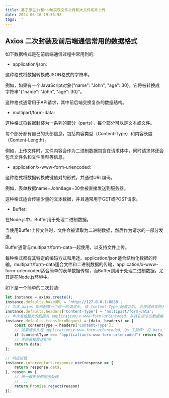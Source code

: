 ```yaml
---
title: 基于原生js和node实现文件上传和大文件切片上传
date: 2024-06-16 19:56:58
tags: ''
---
```


## Axios 二次封装及前后端通信常用的数据格式

如下数据格式是在前后端通信过程中常用到的:

+ application/json:

这种格式将数据转换成JSON格式的字符串。

例如，如果有一个JavaScript对象{"name": "John", "age": 30}，它将被转换成字符串"{\"name\": \"John\", \"age\": 30}"。

这种格式通常用于API请求，其中前后端交换复杂的数据结构。

+ multipart/form-data:

这种格式将数据封装为一系列的部分（parts），每个部分可以是文本或文件。

每个部分都有自己的头部信息，包括内容类型（Content-Type）和内容长度（Content-Length）。

例如，上传文件时，文件内容会作为二进制数据包含在请求体中，同时请求体还会包含文件名和文件类型等信息。

+ application/x-www-form-urlencoded:

这种格式将数据转换成键值对的形式，并通过URL编码。

例如，表单数据name=John&age=30会被直接发送到服务器。

这种格式适合传输少量的文本数据，并且通常用于GET或POST请求。

+ Buffer:

在Node.js中，Buffer用于处理二进制数据。

当使用Buffer上传文件时，文件会被读取为二进制数据，然后作为请求的一部分发送。

Buffer通常与multipart/form-data一起使用，以支持文件上传。

每种格式都有其特定的编码方式和用途。application/json适合结构化数据的传输，multipart/form-data适合文件和二进制数据的传输，application/x-www-form-urlencoded适合简单的表单数据传输，而Buffer则用于处理二进制数据，尤其是在Node.js环境中。


如下是一个简单的二次封装:

```javascript
let instance = axios.create();
instance.defaults.baseURL = 'http://127.0.0.1:8888';
// 为该 axios 实例配置一个统一的请求头, 该 Content-Type 配置之后, 会使得该实例发出的请求都携带这个请求头, 如果使用该实例需要其它不同的请求头, 那么就可以单独配置进行覆盖即可。 
instance.defaults.headers['Content-Type'] = 'multipart/form-data';
// 本次发给服务的数据有 application/x-www-form-urlencoded、与其它请求的数据格式是有冲突的, 因此需要判断请求头, 来做对应的数据处理
instance.defaults.transformRequest = (data, headers) => {
    const contentType = headers['Content-Type'];
    // 如果请求头是 application/x-www-form-urlencoded, Qs 工具库: 将 data 数据处理成 "name=John&age=30" 格式
    if (contentType === "application/x-www-form-urlencoded") return Qs.stringify(data);
    // 否则直接发送即可
    return data;
};

// 响应拦截
instance.interceptors.response.use(response => {
    return response.data;
}, reason => {
    // 统一做失败的提示处理
    // ...
    return Promise.reject(reason)
});
```